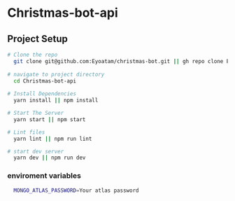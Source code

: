 # Christmas-bot-api

## Project Setup

```bash
# Clone the repo
  git clone git@github.com:Eyoatam/christmas-bot.git || gh repo clone Eyoatam/christmas-bot
  
# navigate to project directory
  cd Christmas-bot-api
 
# Install Dependencies
  yarn install || npm install

# Start The Server
  yarn start || npm start

# Lint files
  yarn lint || npm run lint

# start dev server
  yarn dev || npm run dev
 ```
### enviroment variables
  ```bash
    MONGO_ATLAS_PASSWORD=Your atlas password
  ````
